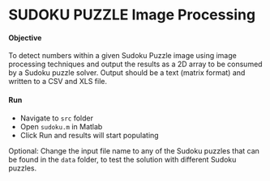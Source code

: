 # SUDOKU PUZZLE Image Processing
#### Objective
To detect numbers within a given Sudoku Puzzle image using image processing techniques and output the results as a 2D array to be consumed by a Sudoku puzzle solver. Output should be a text (matrix format) and written to a CSV and XLS file.

#### Run
- Navigate to `src` folder
- Open `sudoku.m` in Matlab
- Click Run and results will start populating

Optional: Change the input file name to any of the Sudoku puzzles that can be found in the `data` folder, to test the solution with different Sudoku puzzles.
